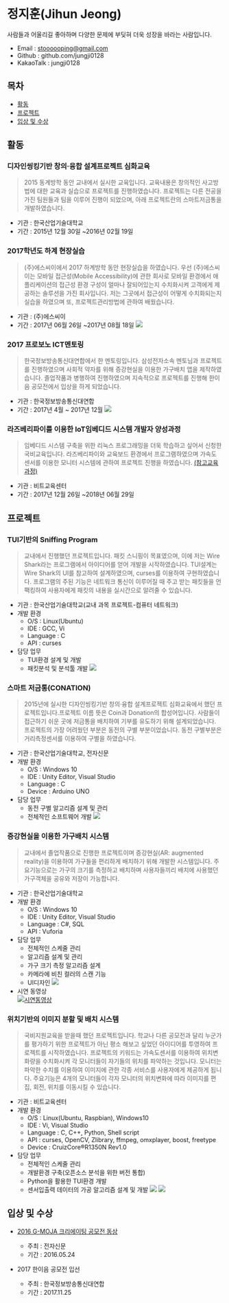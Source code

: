 정지훈(Jihun Jeong)
===================
사람들과 어울리길 좋아하며 다양한 문제에 부딪혀 더욱 성장을 바라는 사람입니다.  

* Email : stoooooping@gmail.com
* Github : github.com/jungji0128
* KakaoTalk : jungji0128  
  

목차
----
* [활동](#활동)
* [프로젝트](#프로젝트)
* [입상 및 수상](#입상-및-수상)  
  
  
활동
----
### 디자인씽킹기반 창의·융합 설계프로젝트 심화교육
> 2015 동계방학 동안 교내에서 실시한 교육입니다. 교육내용은 창의적인 사고방법에 대한 교육과 실습으로 프로젝트를 진행하였습니다. 프로젝트는 다른 전공을 가진 팀원들과 팀을 이루어 진행이 되었으며, 아래 프로젝트란의 스마트저금통을 개발하였습니다.
* 기관 : 한국산업기술대학교
* 기간 : 2015년 12월 30일 ~2016년 02월 19일

### 2017학년도 하계 현장실습
> (주)에스씨이에서 2017 하계방학 동안 현장실습을 하였습니다. 우선 (주)에스씨이는 모바일 접근성(Mobile Accessibility)에 관한 회사로 모바일 환경에서 애플리케이션의 접근성 환경 구성이 얼마나 잘되어있는지 수치화시켜 고객에게 제공하는 솔루션을 가진 회사입니다. 저는 그곳에서 접근성이 어떻게 수치화되는지 실습을 하였으며 또, 프로젝트관리방법에 관하여 배웠습니다. 
* 기관 : (주)에스씨이
* 기간 : 2017년 06월 26일 ~2017년 08월 18일
![ ](https://github.com/stop0128/resume/blob/master/Images/2017%20%ED%95%98%EA%B3%84%20%ED%98%84%EC%9E%A5%EC%8B%A4%EC%8A%B5/%EC%9D%B4%EB%AF%B8%EC%A7%80_%ED%95%A9%EB%B3%B8.jpg)
### 2017 프로보노 ICT멘토링
> 한국정보방송통신대연합에서 한 멘토링입니다. 삼성전자소속 멘토님과 프로젝트를 진행하였으며 사회적 약자를 위해 증강현실을 이용한 가구배치 앱을 제작하였습니다. 졸업작품과 병행하여 진행하였으며 지속적으로 프로젝트를 진행해 한이음 공모전에서 입상을 하게 되었습니다.
* 기관 : 한국정보방송통신대연합
* 기간 : 2017년 4월 ~ 2017년 12월
![ ](https://github.com/stop0128/resume/blob/master/Images/2017%20%ED%94%84%EB%A1%9C%EB%B3%B4%EB%85%B8%20ICT%20%EB%A9%98%ED%86%A0%EB%A7%81/%EC%9D%B4%EB%AF%B8%EC%A7%80_%ED%95%A9%EB%B3%B8.jpg)
### 라즈베리파이를 이용한 IoT임베디드 시스템 개발자 양성과정
> 임베디드 시스템 구축을 위한 리눅스 프로그래밍을 더욱 학습하고 싶어서 신청한 국비교육입니다. 라즈베리파이와 교육보드 환경에서 프로그램하였으며 가속도 센서를 이용한 모니터 시스템에 관하여 프로젝트 진행을 하였습니다. [(참고교육과정)](http://www.bitacademy.com/Course/Kukka/M/Course_Kukka_EmbeddedIoT_2016.asp)
* 기관 : 비트교육센터
* 기간 : 2017년 12월 26일 ~2018년 06월 29일

프로젝트
-------
### TUI기반의 Sniffing Program
> 교내에서 진행했던 프로젝트입니다. 패킷 스니핑이 목표였으며, 이에 저는 Wire Shark라는 프로그램에서 아이디어를 얻어 개발을 시작하였습니다.
TUI설계는 Wire Shark의 UI를 참고하여 설계하였으며, curses를 이용하여 구현하였습니다. 프로그램의 주된 기능은 네트워크 통신이 이루어질 때 주고
 받는 패킷들을 언팩킹하여 사용자에게 패킷의 내용을 실시간으로 알려줄 수 있습니다.
* 기관 : 한국산업기술대학교(교내 과목 프로젝트-컴퓨터 네트워크)
* 개발 환경
   * O/S : Linux(Ubuntu)
   * IDE : GCC, Vi
   * Language : C
   * API : curses
* 담당 업무  
   * TUI환경 설계 및 개발
   * 패킷분석 및 분석툴 개발
   ![ ](https://github.com/stop0128/resume/blob/master/Images/%EC%BB%B4%ED%93%A8%ED%84%B0_%EB%84%A4%ED%8A%B8%EC%9B%8C%ED%81%AC/%EB%84%A4%ED%8A%B8%EC%9B%8C%ED%81%AC_%ED%86%B5%ED%95%A9%EB%B3%B8.png) 

### 스마트 저금통(CONATION)
> 2015년에 실시한 디자인씽킹기반 창의·융합 설계프로젝트 심화교육에서 했던 프로젝트입니다.프로젝트 이름 뜻은 Coin과 Donation의 합성어입니다. 사람들이 접근하기 쉬운 곳에 저금통을 배치하여 기부를 유도하기 위해 설계되었습니다. 프로젝트의 가장 어려웠던 부분은 동전의 구별 부분이었습니다. 동전 구별부분은 거리측정센서를 이용하여 구별을 하였습니다.
* 기관 : 한국산업기술대학교, 전자신문
* 개발 환경
   * O/S : Windows 10
   * IDE : Unity Editor, Visual Studio
   * Language : C
   * Device : Arduino UNO
* 담당 업무  
   * 동전 구별 알고리즘 설계 및 관리
   * 전체적인 소프트웨어 개발
     ![ ](https://github.com/stop0128/resume/blob/master/Images/CONATION/%EC%9D%B4%EB%AF%B8%EC%A7%80_%ED%86%B5%ED%95%A9%EB%B3%B8.jpg)

### 증강현실을 이용한 가구배치 시스템
> 교내에서 졸업작품으로 진행한 프로젝트이며 증강현실(AR: augmented reality)을 이용하여 가구들을 편리하게 배치하기 위해 개발한 시스템입니다. 주요기능으로는 가구의 크기를 측정하고 배치하며 사용자들끼리 배치에 사용했던 가구객체을 공유와 저장이 가능합니다.
* 기관 : 한국산업기술대학교
* 개발 환경
   * O/S : Windows 10
   * IDE : Unity Editor, Visual Studio
   * Language : C#, SQL
   * API : Vuforia
* 담당 업무  
   * 전체적인 스케줄 관리
   * 알고리즘 설계 및 관리
   * 가구 크기 측정 알고리즘 설계
   * 카메라에 비친 컬러의 스캔 기능
   * UI디자인 
   ![ ](https://github.com/stop0128/resume/blob/master/Images/%EC%A6%9D%EA%B0%95%ED%98%84%EC%8B%A4%EC%9D%84%20%EC%9D%B4%EC%9A%A9%ED%95%9C%20%EA%B0%80%EA%B5%AC%EB%B0%B0%EC%B9%98%20%EC%8B%9C%EC%8A%A4%ED%85%9C/%EC%9D%B4%EB%AF%B8%EC%A7%80_%ED%95%A9%EB%B3%B8.png)
* 시연 동영상  
[![시연동영상](https://github.com/stop0128/resume/blob/master/Images/%EC%A6%9D%EA%B0%95%ED%98%84%EC%8B%A4%EC%9D%84%20%EC%9D%B4%EC%9A%A9%ED%95%9C%20%EA%B0%80%EA%B5%AC%EB%B0%B0%EC%B9%98%20%EC%8B%9C%EC%8A%A4%ED%85%9C/%EB%8F%99%EC%98%81%EC%83%81.png)](https://www.youtube.com/watch?v=b2OcLAaamOE)  

### 위치기반의 이미지 분할 및 배치 시스템
> 국비지원교육을 받을때 했던 프로젝트입니다. 학교나 다른 공모전과 달리 누군가를 평가하기 위한 프로젝트가 아닌 평소 해보고 싶었던 아이디어를 투영하여 프로젝트를 시작하였습니다. 프로젝트의 키워드는 가속도센서를 이용하여 위치변화량을 수치화시켜 각 모니터들이 자기들의 위치를 파악하는 것입니다. 모니터는 파악한 수치를 이용하여 이미지에 관한 각종 서비스를 사용자에게 제공하게 됩니다. 주요기능은 4개의 모니터들이 각자 모니터의 위치변화에 따라 이미지를 편집, 회전, 위치를 이동시킬 수 있습니다.
* 기관 : 비트교육센터
* 개발 환경
   * O/S : Linux(Ubuntu, Raspbian), Windows10
   * IDE : Vi, Visual Studio
   * Language : C, C++, Python, Shell script
   * API : curses, OpenCV, Zlibrary, ffmpeg, omxplayer, boost, freetype
   * Device : CruizCore®R1350N Rev1.0
* 담당 업무  
   * 전체적인 스케줄 관리
   * 개발환경 구축(오픈소스 분석을 위한 버전 통합)
   * Python을 활용한 TUI환경 개발
   * 센서입출력 데이터의 가공 알고리즘 설계 및 개발
   ![ ](https://github.com/stop0128/resume/blob/master/Images/%EC%9C%84%EC%B9%98%EA%B8%B0%EB%B0%98%EC%9D%98%20%EC%9D%B4%EB%AF%B8%EC%A7%80%20%EB%B6%84%ED%95%A0%20%EB%B0%8F%20%EB%B0%B0%EC%B9%98%20%EC%8B%9C%EC%8A%A4%ED%85%9C/%EC%9D%B4%EB%AF%B8%EC%A7%80_%ED%86%B5%ED%95%A9.png)
   ![ ](https://github.com/stop0128/resume/blob/master/Images/%EC%9C%84%EC%B9%98%EA%B8%B0%EB%B0%98%EC%9D%98%20%EC%9D%B4%EB%AF%B8%EC%A7%80%20%EB%B6%84%ED%95%A0%20%EB%B0%8F%20%EB%B0%B0%EC%B9%98%20%EC%8B%9C%EC%8A%A4%ED%85%9C/%EC%8B%9C%EC%97%B0%ED%99%94%EB%A9%B4.png)

입상 및 수상
-----------
* [2016 G-MOJA 크리에이팅 공모전 동상](http://www.etnews.com/20160524000076)
  * 주최 : 전자신문
  * 기간 : 2016.05.24

* 2017 한이음 공모전 입선
  * 주최 : 한국정보방송통신대연합
  * 기간 : 2017.11.25
